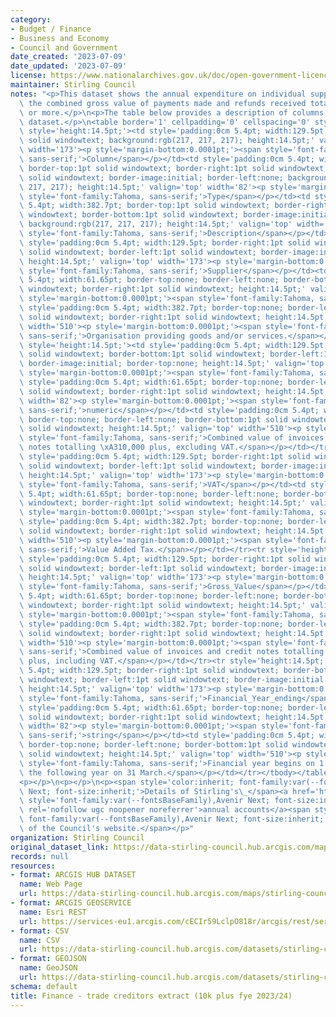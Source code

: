 ```yaml
---
category:
- Budget / Finance
- Business and Economy
- Council and Government
date_created: '2023-07-09'
date_updated: '2023-07-09'
license: https://www.nationalarchives.gov.uk/doc/open-government-licence/version/3/
maintainer: Stirling Council
notes: "<p>This dataset shows the annual expenditure on individual suppliers where\
  \ the combined gross value of payments made and refunds received totals \xA310,000\
  \ or more.</p>\n<p>The table below provides a description of columns within the\
  \ dataset.</p>\n<table border='1' cellpadding='0' cellspacing='0' style='border:none;'><tbody><tr\
  \ style='height:14.5pt;'><td style='padding:0cm 5.4pt; width:129.5pt; border:1pt\
  \ solid windowtext; background:rgb(217, 217, 217); height:14.5pt;' valign='top'\
  \ width='173'><p style='margin-bottom:0.0001pt;'><span style='font-family:Tahoma,\
  \ sans-serif;'>Column</span></p></td><td style='padding:0cm 5.4pt; width:61.65pt;\
  \ border-top:1pt solid windowtext; border-right:1pt solid windowtext; border-bottom:1pt\
  \ solid windowtext; border-image:initial; border-left:none; background:rgb(217,\
  \ 217, 217); height:14.5pt;' valign='top' width='82'><p style='margin-bottom:0.0001pt;'><span\
  \ style='font-family:Tahoma, sans-serif;'>Type</span></p></td><td style='padding:0cm\
  \ 5.4pt; width:382.7pt; border-top:1pt solid windowtext; border-right:1pt solid\
  \ windowtext; border-bottom:1pt solid windowtext; border-image:initial; border-left:none;\
  \ background:rgb(217, 217, 217); height:14.5pt;' valign='top' width='510'><p style='margin-bottom:0.0001pt;'><span\
  \ style='font-family:Tahoma, sans-serif;'>Description</span></p></td></tr><tr style='height:14.5pt;'><td\
  \ style='padding:0cm 5.4pt; width:129.5pt; border-right:1pt solid windowtext; border-bottom:1pt\
  \ solid windowtext; border-left:1pt solid windowtext; border-image:initial; border-top:none;\
  \ height:14.5pt;' valign='top' width='173'><p style='margin-bottom:0.0001pt;'><span\
  \ style='font-family:Tahoma, sans-serif;'>Supplier</span></p></td><td style='padding:0cm\
  \ 5.4pt; width:61.65pt; border-top:none; border-left:none; border-bottom:1pt solid\
  \ windowtext; border-right:1pt solid windowtext; height:14.5pt;' valign='top' width='82'><p\
  \ style='margin-bottom:0.0001pt;'><span style='font-family:Tahoma, sans-serif;'>string</span></p></td><td\
  \ style='padding:0cm 5.4pt; width:382.7pt; border-top:none; border-left:none; border-bottom:1pt\
  \ solid windowtext; border-right:1pt solid windowtext; height:14.5pt;' valign='top'\
  \ width='510'><p style='margin-bottom:0.0001pt;'><span style='font-family:Tahoma,\
  \ sans-serif;'>Organisation providing goods and/or services.</span></p></td></tr><tr\
  \ style='height:14.5pt;'><td style='padding:0cm 5.4pt; width:129.5pt; border-right:1pt\
  \ solid windowtext; border-bottom:1pt solid windowtext; border-left:1pt solid windowtext;\
  \ border-image:initial; border-top:none; height:14.5pt;' valign='top' width='173'><p\
  \ style='margin-bottom:0.0001pt;'><span style='font-family:Tahoma, sans-serif;'>Net_Value</span></p></td><td\
  \ style='padding:0cm 5.4pt; width:61.65pt; border-top:none; border-left:none; border-bottom:1pt\
  \ solid windowtext; border-right:1pt solid windowtext; height:14.5pt;' valign='top'\
  \ width='82'><p style='margin-bottom:0.0001pt;'><span style='font-family:Tahoma,\
  \ sans-serif;'>numeric</span></p></td><td style='padding:0cm 5.4pt; width:382.7pt;\
  \ border-top:none; border-left:none; border-bottom:1pt solid windowtext; border-right:1pt\
  \ solid windowtext; height:14.5pt;' valign='top' width='510'><p style='margin-bottom:0.0001pt;'><span\
  \ style='font-family:Tahoma, sans-serif;'>Combined value of invoices and credit\
  \ notes totalling \xA310,000 plus, excluding VAT.</span></p></td></tr><tr style='height:14.5pt;'><td\
  \ style='padding:0cm 5.4pt; width:129.5pt; border-right:1pt solid windowtext; border-bottom:1pt\
  \ solid windowtext; border-left:1pt solid windowtext; border-image:initial; border-top:none;\
  \ height:14.5pt;' valign='top' width='173'><p style='margin-bottom:0.0001pt;'><span\
  \ style='font-family:Tahoma, sans-serif;'>VAT</span></p></td><td style='padding:0cm\
  \ 5.4pt; width:61.65pt; border-top:none; border-left:none; border-bottom:1pt solid\
  \ windowtext; border-right:1pt solid windowtext; height:14.5pt;' valign='top' width='82'><p\
  \ style='margin-bottom:0.0001pt;'><span style='font-family:Tahoma, sans-serif;'>numeric</span></p></td><td\
  \ style='padding:0cm 5.4pt; width:382.7pt; border-top:none; border-left:none; border-bottom:1pt\
  \ solid windowtext; border-right:1pt solid windowtext; height:14.5pt;' valign='top'\
  \ width='510'><p style='margin-bottom:0.0001pt;'><span style='font-family:Tahoma,\
  \ sans-serif;'>Value Added Tax.</span></p></td></tr><tr style='height:14.5pt;'><td\
  \ style='padding:0cm 5.4pt; width:129.5pt; border-right:1pt solid windowtext; border-bottom:1pt\
  \ solid windowtext; border-left:1pt solid windowtext; border-image:initial; border-top:none;\
  \ height:14.5pt;' valign='top' width='173'><p style='margin-bottom:0.0001pt;'><span\
  \ style='font-family:Tahoma, sans-serif;'>Gross_Value</span></p></td><td style='padding:0cm\
  \ 5.4pt; width:61.65pt; border-top:none; border-left:none; border-bottom:1pt solid\
  \ windowtext; border-right:1pt solid windowtext; height:14.5pt;' valign='top' width='82'><p\
  \ style='margin-bottom:0.0001pt;'><span style='font-family:Tahoma, sans-serif;'>numeric</span></p></td><td\
  \ style='padding:0cm 5.4pt; width:382.7pt; border-top:none; border-left:none; border-bottom:1pt\
  \ solid windowtext; border-right:1pt solid windowtext; height:14.5pt;' valign='top'\
  \ width='510'><p style='margin-bottom:0.0001pt;'><span style='font-family:Tahoma,\
  \ sans-serif;'>Combined value of invoices and credit notes totalling \xA310,000\
  \ plus, including VAT.</span></p></td></tr><tr style='height:14.5pt;'><td style='padding:0cm\
  \ 5.4pt; width:129.5pt; border-right:1pt solid windowtext; border-bottom:1pt solid\
  \ windowtext; border-left:1pt solid windowtext; border-image:initial; border-top:none;\
  \ height:14.5pt;' valign='top' width='173'><p style='margin-bottom:0.0001pt;'><span\
  \ style='font-family:Tahoma, sans-serif;'>Financial_Year_ending</span></p></td><td\
  \ style='padding:0cm 5.4pt; width:61.65pt; border-top:none; border-left:none; border-bottom:1pt\
  \ solid windowtext; border-right:1pt solid windowtext; height:14.5pt;' valign='top'\
  \ width='82'><p style='margin-bottom:0.0001pt;'><span style='font-family:Tahoma,\
  \ sans-serif;'>string</span></p></td><td style='padding:0cm 5.4pt; width:382.7pt;\
  \ border-top:none; border-left:none; border-bottom:1pt solid windowtext; border-right:1pt\
  \ solid windowtext; height:14.5pt;' valign='top' width='510'><p style='margin-bottom:0.0001pt;'><span\
  \ style='font-family:Tahoma, sans-serif;'>Financial year begins on 1 April and ends\
  \ the following year on 31 March.</span></p></td></tr></tbody></table>\n<p></p>\n\
  <p></p>\n<p></p>\n<p><span style='color:inherit; font-family:var(--fontsBaseFamily),Avenir\
  \ Next; font-size:inherit;'>Details of Stirling's\_</span><a href='https://www.stirling.gov.uk/council-and-committees/performance-and-statistics/annual-accounts/'\
  \ style='font-family:var(--fontsBaseFamily),Avenir Next; font-size:inherit;' target='_blank'\
  \ rel='nofollow ugc noopener noreferrer'>annual accounts</a><span style='color:inherit;\
  \ font-family:var(--fontsBaseFamily),Avenir Next; font-size:inherit;'>\_can be found\
  \ of the Council's website.</span></p>"
organization: Stirling Council
original_dataset_link: https://data-stirling-council.hub.arcgis.com/maps/stirling-council::finance-trade-creditors-extract-10k-plus-fye-2023-24
records: null
resources:
- format: ARCGIS HUB DATASET
  name: Web Page
  url: https://data-stirling-council.hub.arcgis.com/maps/stirling-council::finance-trade-creditors-extract-10k-plus-fye-2023-24
- format: ARCGIS GEOSERVICE
  name: Esri REST
  url: https://services-eu1.arcgis.com/cECIr59LclpO818r/arcgis/rest/services/finance%20-%20trade%20creditors%20extract%20(10k%20plus%20fye%202023)/FeatureServer/0
- format: CSV
  name: CSV
  url: https://data-stirling-council.hub.arcgis.com/datasets/stirling-council::finance-trade-creditors-extract-10k-plus-fye-2023-24.csv?where=1=1&outSR=%7B%22latestWkid%22%3A3857%2C%22wkid%22%3A102100%7D
- format: GEOJSON
  name: GeoJSON
  url: https://data-stirling-council.hub.arcgis.com/datasets/stirling-council::finance-trade-creditors-extract-10k-plus-fye-2023-24.geojson?where=1=1&outSR=%7B%22latestWkid%22%3A3857%2C%22wkid%22%3A102100%7D
schema: default
title: Finance - trade creditors extract (10k plus fye 2023/24)
---
```

